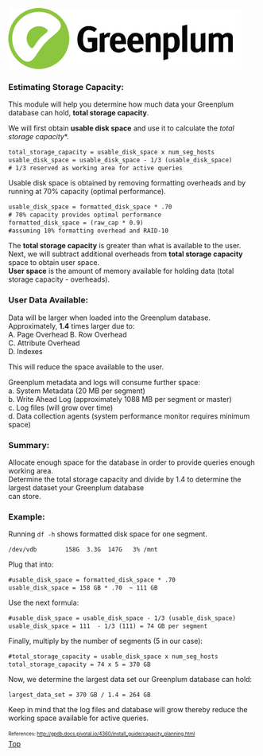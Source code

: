![Greenplum](https://github.com/syuja/GreenPlumSetup/blob/master/img/greenplum-logo.png)
<a id='top'></a>

### Estimating Storage Capacity:  
This module will help you determine how much data your Greenplum database can hold, **total storage capacity**.    

We will first obtain **usable disk space** and use it to calculate the *total storage capacity**.  

    total_storage_capacity = usable_disk_space x num_seg_hosts  
    usable_disk_space = usable_disk_space - 1/3 (usable_disk_space) 
    # 1/3 reserved as working area for active queries  

Usable disk space is obtained by removing formatting overheads and by running at 70% capacity (optimal performance).  

    usable_disk_space = formatted_disk_space * .70  
    # 70% capacity provides optimal performance  
    formatted_disk_space = (raw_cap * 0.9)  
    #assuming 10% formatting overhead and RAID-10  
  

The **total storage capacity** is greater than what is available to the user.  
Next, we will subtract additional overheads from **total storage capacity** space to obtain user space.  
**User space** is the amount of memory available for holding data (total storage capacity - overheads).  

### User Data Available:  
Data will be larger when loaded into the Greenplum database.  
Approximately, **1.4** times larger due to:  
  A. Page Overhead
  B. Row Overhead  
  C. Attribute Overhead  
  D. Indexes  

This will reduce the space available to the user.  

Greenplum metadata and logs will consume further space:  
  a. System Metadata (20 MB per segment)  
  b. Write Ahead Log (approximately 1088 MB per segment or master)  
  c. Log files (will grow over time)  
  d. Data collection agents (system performance monitor requires minimum space)  
  
### Summary:  
Allocate enough space for the database in order to provide queries enough working area.  
Determine the total storage capacity and divide by 1.4 to determine the largest dataset your Greenplum database  
can store.  


### Example:  
Running `df -h` shows formatted disk space for one segment.  

    /dev/vdb        158G  3.3G  147G   3% /mnt

Plug that into:  

    #usable_disk_space = formatted_disk_space * .70  
    usable_disk_space = 158 GB * .70  ~ 111 GB  

Use the next formula:  

    #usable_disk_space = usable_disk_space - 1/3 (usable_disk_space)  
    usable_disk_space = 111  - 1/3 (111) = 74 GB per segment  

Finally, multiply by the number of segments (5 in our case):  

    #total_storage_capacity = usable_disk_space x num_seg_hosts  
    total_storage_capacity = 74 x 5 = 370 GB  

Now, we determine the largest data set our Greenplum database can hold:  

    largest_data_set = 370 GB / 1.4 = 264 GB  

Keep in mind that the log files and database will grow thereby reduce the working space available for active queries.  


<sub><sup> References: http://gpdb.docs.pivotal.io/4360/install_guide/capacity_planning.html </sub></sup>  
[Top](#top)   

